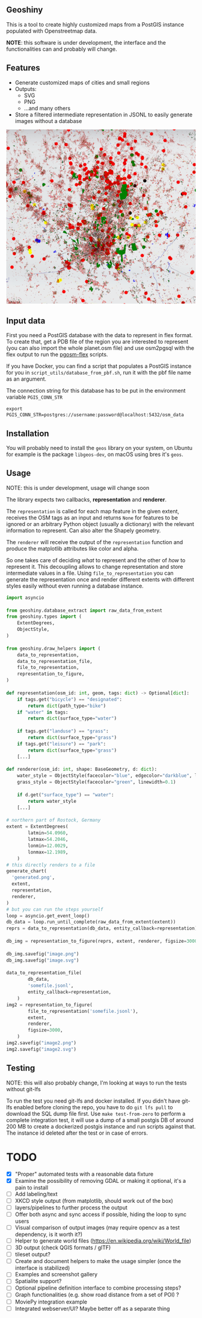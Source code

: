 ## Geoshiny

This is a tool to create highly customized maps from a PostGIS instance populated with Openstreetmap data.

__NOTE__: this software is under development, the interface and the functionalities can and probably will change.

## Features

* Generate customized maps of cities and small regions
* Outputs:
  * SVG
  * PNG
  * ...and many others
* Store a filtered intermediate representation in JSONL to easily generate images without a database

![example generated map](example.png)


## Input data

First you need a PostGIS database with the data to represent in flex format. To create that, get a PDB file of the region you are interested to represent (you can also import the whole planet.osm file) and use osm2pgsql with the flex output to run the [pgosm-flex](https://github.com/rustprooflabs/pgosm-flex) scripts.

If you have Docker, you can find a script that populates a PostGIS instance for you in `script_utils/database_from_pbf.sh`, run it with the pbf file name as an argument.

The connection string for this database has to be put in the environment variable `PGIS_CONN_STR`

    export PGIS_CONN_STR=postgres://username:password@localhost:5432/osm_data

## Installation

You will probably need to install the `geos` library on your system, on Ubuntu for example is the package `libgeos-dev`, on macOS using bres it's `geos`.
## Usage

NOTE: this is under development, usage will change soon

The library expects two callbacks, __representation__ and __renderer__.

The `representation` is called for each map feature in the given extent, receives the OSM tags as an input and returns `None` for features to be ignored or an arbitrary Python object (usually a dictionary) with the relevant information to represent. Can also alter the Shapely geometry.

The `renderer` will receive the output of the `representation` function and produce the matplotlib attributes like color and alpha.

So one takes care of deciding *what* to represent and the other of *how* to represent it. This decoupling allows to change representation and store intermediate values in a file.
Using `file_to_representation` you can generate the representation once and render different extents with different styles easily without even running a database instance.

```python
import asyncio

from geoshiny.database_extract import raw_data_from_extent
from geoshiny.types import (
    ExtentDegrees,
    ObjectStyle,
)

from geoshiny.draw_helpers import (
    data_to_representation,
    data_to_representation_file,
    file_to_representation,
    representation_to_figure,
)

def representation(osm_id: int, geom, tags: dict) -> Optional[dict]:
    if tags.get("bicycle") == "designated":
        return dict(path_type="bike")
    if "water" in tags:
        return dict(surface_type="water")

    if tags.get("landuse") == "grass":
        return dict(surface_type="grass")
    if tags.get("leisure") == "park":
        return dict(surface_type="grass")
    [...]

def renderer(osm_id: int, shape: BaseGeometry, d: dict):
    water_style = ObjectStyle(facecolor="blue", edgecolor="darkblue", linewidth=0.1)
    grass_style = ObjectStyle(facecolor="green", linewidth=0.1)

    if d.get("surface_type") == "water":
        return water_style
    [...]

# northern part of Rostock, Germany
extent = ExtentDegrees(
        latmin=54.0960,
        latmax=54.2046,
        lonmin=12.0029,
        lonmax=12.1989,
    )
# this directly renders to a file
generate_chart(
  'generated.png',
  extent,
  representation,
  renderer,
)
# but you can run the steps yourself
loop = asyncio.get_event_loop()
db_data = loop.run_until_complete(raw_data_from_extent(extent))
reprs = data_to_representation(db_data, entity_callback=representation)

db_img = representation_to_figure(reprs, extent, renderer, figsize=3000)

db_img.savefig("image.png")
db_img.savefig("image.svg")

data_to_representation_file(
        db_data,
        'somefile.jsonl',
        entity_callback=representation,
    )
img2 = representation_to_figure(
        file_to_representation('somefile.jsonl'),
        extent,
        renderer,
        figsize=3000,
    )
img2.savefig("image2.png")
img2.savefig("image2.svg")

```

## Testing

NOTE: this will also probably change, I'm looking at ways to run the tests without git-lfs

To run the test you need git-lfs and docker installed. If you didn't have git-lfs enabled before cloning the repo, you have to do `git lfs pull` to download the SQL dump file first.
Use `make test-from-zero` to perform a complete integration test, it will use a dump of a small postgis DB of around 200 MB to create a dockerized postgis instance and run scripts against that. The instance id deleted after the test or in case of errors.

# TODO

- [x] "Proper" automated tests with a reasonable data fixture
- [x] Examine the possibility of removing GDAL or making it optional, it's a pain to install
- [ ] Add labeling/text
- [ ] XKCD style output (from matplotlib, should work out of the box)
- [ ] layers/pipelines to further process the output
- [ ] Offer both async and sync access if possible, hiding the loop to sync users
- [ ] Visual comparison of output images (may require opencv as a test dependency, is it worth it?)
- [ ] Helper to generate world files (https://en.wikipedia.org/wiki/World_file)
- [ ] 3D output (check QGIS formats / glTF)
- [ ] tileset output?
- [ ] Create and document helpers to make the usage simpler (once the interface is stabilized)
- [ ] Examples and screenshot gallery
- [ ] Spatialite support?
- [ ] Optional pipeline definition interface to combine processing steps?
- [ ] Graph functionalities (e.g. show road distance from a set of POI) ?
- [ ] MoviePy integration example
- [ ] Integrated webserver/UI? Maybe better off as a separate thing
